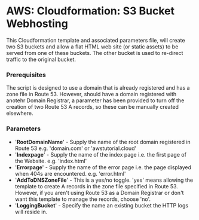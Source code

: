 # AWS: Cloudformation: S3 Bucket Webhosting
This Cloudformation template and associated parameters file, will create two S3 buckets and allow a flat HTML web site (or static assets) to be served from one of these buckets.  The other bucket is used to re-direct traffic to the original bucket.

### Prerequisites

The script is designed to use a domain that is already registered and has a zone file in Route 53.  However, should have a domain registered with anotehr Domain Registrar, a parameter has been provided to turn off the creation of two Route 53 A records, so these can be manually created elsewhere.

### Parameters

- '**RootDomainName**' - Supply the name of the root domain registered in Route 53 e.g. 'domain.com' or 'awstutorial.cloud'
- '**Indexpage**' - Supply the name of the index page i.e. the first page of the Website. e.g. 'index.html'
- '**Errorpage**' - Supply the name of the error page i.e. the page displayed when 404s are encountered. e.g. 'error.html'
- '**AddToDNSZoneFile**' - This is a yes/no toggle.  'yes' means allowing the template to create A records in the zone file specified in Route 53.  However, if you aren't using Route 53 as a Domain Registrar or don't want this template to manage the records, choose 'no'.
- '**LoggingBucket**' - Specify the name an existing bucket the HTTP logs will reside in.
